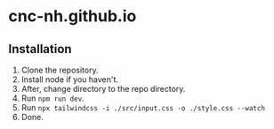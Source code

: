 # cnc-nh.github.io

## Installation
1. Clone the repository.
2. Install node if you haven't.
3. After, change directory to the repo directory. 
4. Run `npm run dev`. 
5. Run `npx tailwindcss -i ./src/input.css -o ./style.css --watch`
6. Done.
